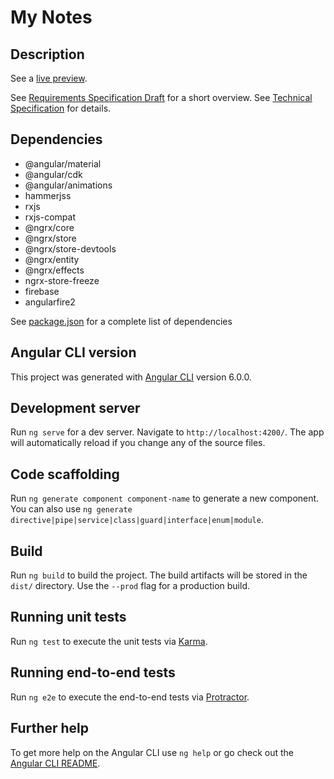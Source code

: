 # My Notes

## Description

See a [live preview](https://my-notes-17a1e.firebaseapp.com/).

See [Requirements Specification Draft](requirements-specification-draft.md) for a short overview.
See [Technical Specification](technical-specification.md) for details.

## Dependencies
 - @angular/material
 - @angular/cdk
 - @angular/animations
 - hammerjss
 - rxjs
 - rxjs-compat
 - @ngrx/core
 - @ngrx/store
 - @ngrx/store-devtools
 - @ngrx/entity
 - @ngrx/effects
 - ngrx-store-freeze
 - firebase
 - angularfire2

 See [package.json](package.json) for a complete list of dependencies

## Angular CLI version

This project was generated with [Angular CLI](https://github.com/angular/angular-cli) version 6.0.0.

## Development server

Run `ng serve` for a dev server. Navigate to `http://localhost:4200/`. The app will automatically reload if you change any of the source files.

## Code scaffolding

Run `ng generate component component-name` to generate a new component. You can also use `ng generate directive|pipe|service|class|guard|interface|enum|module`.

## Build

Run `ng build` to build the project. The build artifacts will be stored in the `dist/` directory. Use the `--prod` flag for a production build.

## Running unit tests

Run `ng test` to execute the unit tests via [Karma](https://karma-runner.github.io).

## Running end-to-end tests

Run `ng e2e` to execute the end-to-end tests via [Protractor](http://www.protractortest.org/).

## Further help

To get more help on the Angular CLI use `ng help` or go check out the [Angular CLI README](https://github.com/angular/angular-cli/blob/master/README.md).
